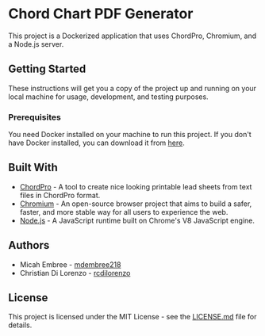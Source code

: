 # Chord Chart PDF Generator

This project is a Dockerized application that uses ChordPro, Chromium, and a Node.js server.

## Getting Started

These instructions will get you a copy of the project up and running on your local machine for usage, development, and testing purposes.

### Prerequisites

You need Docker installed on your machine to run this project. If you don't have Docker installed, you can download it from [here](https://www.docker.com/products/docker-desktop/).

## Built With

- [ChordPro](https://www.chordpro.org/) - A tool to create nice looking printable lead sheets from text files in ChordPro format.
- [Chromium](https://www.chromium.org/) - An open-source browser project that aims to build a safer, faster, and more stable way for all users to experience the web.
- [Node.js](https://nodejs.org/) - A JavaScript runtime built on Chrome's V8 JavaScript engine.

## Authors

- Micah Embree - [mdembree218](https://github.com/mdembree218)
- Christian Di Lorenzo - [rcdilorenzo](https://github.com/rcdilorenzo)

## License

This project is licensed under the MIT License - see the [LICENSE.md](LICENSE.md) file for details.
